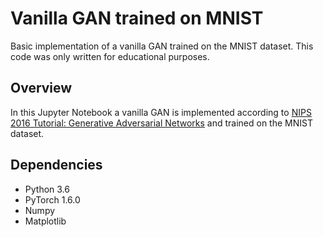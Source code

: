 # Vanilla GAN trained on MNIST
Basic implementation of a vanilla GAN trained on the MNIST dataset. This code was only written for educational purposes.

## Overview

In this Jupyter Notebook a vanilla GAN is implemented according to [NIPS 2016 Tutorial: Generative Adversarial Networks](https://arxiv.org/pdf/1701.00160.pdf) and trained on the MNIST dataset.

## Dependencies

* Python 3.6
* PyTorch 1.6.0
* Numpy
* Matplotlib
